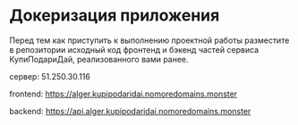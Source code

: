 # Докеризация приложения

Перед тем как приступить к выполнению проектной работы разместите в репозитории исходный код фронтенд и бэкенд частей сервиса КупиПодариДай, реализованного вами ранее. 

сервер: 51.250.30.116

frontend: https://alger.kupipodaridai.nomoredomains.monster

backend: https://api.alger.kupipodaridai.nomoredomains.monster

